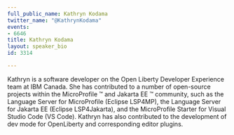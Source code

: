 ```yaml
---
full_public_name: Kathryn Kodama
twitter_name: "@KathrynKodama"
events:
- 6646
title: Kathryn Kodama
layout: speaker_bio
id: 3314

---
```

Kathryn is a software developer on the Open Liberty Developer Experience team at IBM Canada. She has contributed to a number of open-source projects within the MicroProfile ™ and Jakarta EE ™ community, such as the Language Server for MicroProfile (Eclipse LSP4MP), the Language Server for Jakarta EE (Eclipse LSP4Jakarta), and the MicroProfile Starter for Visual Studio Code (VS Code). Kathryn has also contributed to the development of dev mode for OpenLiberty and corresponding editor plugins.